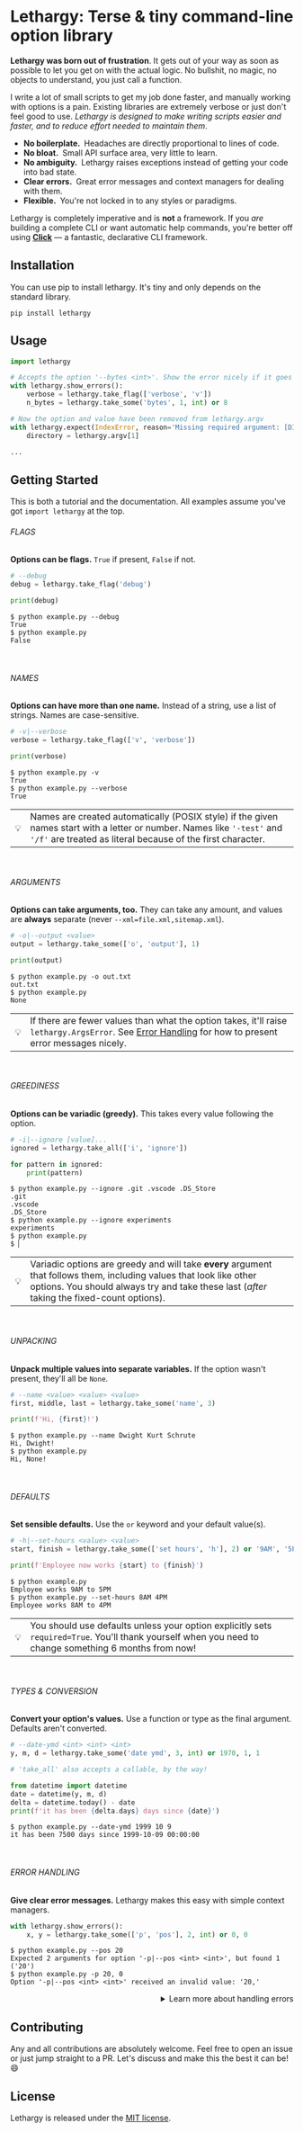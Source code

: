 # Lethargy: Terse & tiny command-line option library

**Lethargy was born out of frustration**. It gets out of your way as soon as possible to let you get on with the actual logic. No bullshit, no magic, no objects to understand, you just call a function.

I write a lot of small scripts to get my job done faster, and manually working with options is a pain. Existing libraries are extremely verbose or just don't feel good to use. _Lethargy is designed to make writing scripts easier and faster, and to reduce effort needed to maintain them_.

<!-- Note that the spaces here are U+2000 (' ') EN QUAD -->
<!--                 v                                  -->
- **No boilerplate.** Headaches are directly proportional to lines of code.
- **No bloat.** Small API surface area, very little to learn.
- **No ambiguity.** Lethargy raises exceptions instead of getting your code into bad state.
- **Clear errors.** Great error messages and context managers for dealing with them.
- **Flexible.** You're not locked in to any styles or paradigms.

Lethargy is completely imperative and is **not** a framework. If you _are_ building a complete CLI or want automatic help commands, you're better off using **[Click]** — a fantastic, declarative CLI framework.

[Click]: https://click.palletsprojects.com/en/7.x/

## Installation

You can use pip to install lethargy. It's tiny and only depends on the standard library.

```console
pip install lethargy
```

## Usage

```python
import lethargy

# Accepts the option '--bytes <int>'. Show the error nicely if it goes wrong.
with lethargy.show_errors():
    verbose = lethargy.take_flag(['verbose', 'v'])
    n_bytes = lethargy.take_some('bytes', 1, int) or 8

# Now the option and value have been removed from lethargy.argv
with lethargy.expect(IndexError, reason='Missing required argument: [DIR]'):
    directory = lethargy.argv[1]

...
```

## Getting Started

This is both a tutorial and the documentation. All examples assume you've got `import lethargy` at the top.

###### FLAGS

**Options can be flags.** `True` if present, `False` if not.

```python
# --debug
debug = lethargy.take_flag('debug')

print(debug)
```

```console
$ python example.py --debug
True
$ python example.py
False
```

<br>

###### NAMES

**Options can have more than one name.** Instead of a string, use a list of strings. Names are case-sensitive.

```python
# -v|--verbose
verbose = lethargy.take_flag(['v', 'verbose'])

print(verbose)
```

```console
$ python example.py -v
True
$ python example.py --verbose
True
```

<table><tbody><tr><td>💡</td><td>
<!-- <tip> -->
Names are created automatically (POSIX style) if the given names start with a letter or number. Names like <code>'-test'</code> and <code>'/f'</code> are treated as literal because of the first character.
<!-- </tip> -->
</td></tr></tbody></table><br>

###### ARGUMENTS

**Options can take arguments, too.** They can take any amount, and values are **always** separate (never `--xml=file.xml,sitemap.xml`).

```python
# -o|--output <value>
output = lethargy.take_some(['o', 'output'], 1)

print(output)
```

```console
$ python example.py -o out.txt
out.txt
$ python example.py
None
```

<table><tbody><tr><td>💡</td><td>
<!-- <tip> -->
If there are fewer values than what the option takes, it'll raise <code>lethargy.ArgsError</code>. See <a href="#error-handling">Error Handling</a> for how to present error messages nicely.
<!-- </tip> -->
</td></tr></tbody></table><br>

###### GREEDINESS

**Options can be variadic (greedy).** This takes every value following the option.

```python
# -i|--ignore [value]...
ignored = lethargy.take_all(['i', 'ignore'])

for pattern in ignored:
    print(pattern)
```

```console
$ python example.py --ignore .git .vscode .DS_Store
.git
.vscode
.DS_Store
$ python example.py --ignore experiments
experiments
$ python example.py
$ ▏
```

<table><tbody><tr><td>💡</td><td>
<!-- <tip> -->
Variadic options are greedy and will take <b>every</b> argument that follows them, including values that look like other options. You should always try and take these last (<i>after</i> taking the fixed-count options).
<!-- </tip> -->
</td></tr></tbody></table><br>

###### UNPACKING

**Unpack multiple values into separate variables.** If the option wasn't present, they'll all be `None`.

```python
# --name <value> <value> <value>
first, middle, last = lethargy.take_some('name', 3)

print(f'Hi, {first}!')
```

```console
$ python example.py --name Dwight Kurt Schrute
Hi, Dwight!
$ python example.py
Hi, None!
```

<br>

###### DEFAULTS

**Set sensible defaults.** Use the `or` keyword and your default value(s).

```python
# -h|--set-hours <value> <value>
start, finish = lethargy.take_some(['set hours', 'h'], 2) or '9AM', '5PM'

print(f'Employee now works {start} to {finish}')
```

```console
$ python example.py
Employee works 9AM to 5PM
$ python example.py --set-hours 8AM 4PM
Employee works 8AM to 4PM
```

<table><tbody><tr><td>💡</td><td>
<!-- <tip> -->
You should use defaults unless your option explicitly sets <code>required=True</code>. You'll thank yourself when you need to change something 6 months from now!
<!-- </tip> -->
</td></tr></tbody></table><br>

###### TYPES & CONVERSION

**Convert your option's values.** Use a function or type as the final argument. Defaults aren't converted.

```python
# --date-ymd <int> <int> <int>
y, m, d = lethargy.take_some('date ymd', 3, int) or 1970, 1, 1

# 'take_all' also accepts a callable, by the way!

from datetime import datetime
date = datetime(y, m, d)
delta = datetime.today() - date
print(f'it has been {delta.days} days since {date}')
```

```console
$ python example.py --date-ymd 1999 10 9
it has been 7500 days since 1999-10-09 00:00:00
```

<br>

###### ERROR HANDLING

**Give clear error messages.** Lethargy makes this easy with simple context managers.

```python
with lethargy.show_errors():
    x, y = lethargy.take_some(['p', 'pos'], 2, int) or 0, 0
```

```console
$ python example.py --pos 20
Expected 2 arguments for option '-p|--pos <int> <int>', but found 1 ('20')
$ python example.py -p 20, 0
Option '-p|--pos <int> <int>' received an invalid value: '20,'
```

<details>
<summary align="right">Learn more about handling errors</summary>
<br>

Use `fail()` to exit with status code 1. You can optionally give it a message.

Lethargy provides two context managers for easier error handling. These share similar behaviour, but are separate to make intent clearer.

> <i>with</i> <code><i>lethargy.</i><b>expect(</b><i>*errors: Exception, reason: Optional[str] = None</i><b>)</b></code>

When one of the given exceptions is raised, it calls `fail()` to exit and print the message.

> <i>with</i> <code><i>lethargy.</i><b>show_errors()</b></code>

Same behaviour as `expect`, but specifically for handling options. Exceptions raised during value conversions will also be caught by `show_errors()`, with a useful message.

<table><tbody><tr><td>💡</td><td>
<!-- <tip> -->
You can access the original exception that caused a <code>TransformError</code> with the <code>__cause__</code> attribute (see the Python <a href="https://docs.python.org/3/library/exceptions.html">Built-in Exceptions</a> docs).
<!-- </tip> -->
</td></tr></tbody></table>

<hr>
</details>

## Contributing

Any and all contributions are absolutely welcome. Feel free to open an issue or just jump straight to a PR. Let's discuss and make this the best it can be! 😄

## License

Lethargy is released under the [MIT license](https://github.com/SeparateRecords/lethargy/blob/master/LICENSE).
